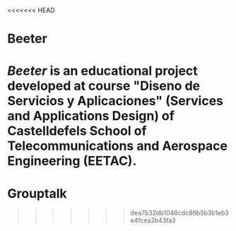 <<<<<<< HEAD
# Beeter
_**Beeter**_ is an educational project developed at course "Diseno de Servicios y Aplicaciones" (Services and Applications Design) of
 Castelldefels School of Telecommunications and Aerospace Engineering (EETAC).
=======
# Grouptalk
>>>>>>> dea7b32db1046cdc86b5b3b1eb3e4fcea2b43fa3
